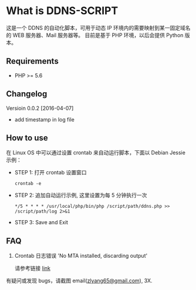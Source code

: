 # What is DDNS-SCRIPT

这是一个 DDNS 的自动化脚本，可用于动态 IP 环境内的需要映射到某一固定域名的 WEB 服务器、Mail 服务器等。
目前是基于 PHP 环境，以后会提供 Python 版本。

## Requirements

* PHP >= 5.6

## Changelog

Versioin 0.0.2 [2016-04-07]

* add timestamp in log file

## How to use

在 Linux OS 中可以通过设置 crontab 来自动运行脚本，下面以 Debian Jessie 示例：

* STEP 1: 打开 crontab 设置窗口

    ```
    crontab -e
    ```

* STEP 2: 追加自动运行示例, 这里设置为每 5 分钟执行一次

    ```
    */5 * * * * /usr/local/php/bin/php /script/path/ddns.php >> /script/path/log 2>&1
    ```

* STEP 3: Save and Exit

## FAQ

1. Crontab 日志错误 'No MTA installed, discarding output'

    请参考链接 [link](http://askubuntu.com/questions/222512/cron-info-no-mta-installed-discarding-output-error-in-the-syslog)

有疑问或发现 bugs，请截图 email(zlyang65@gmail.com), 3X.
